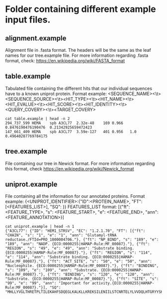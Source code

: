 # Folder containing different example input files.

## alignment.example
Alignment file in .fasta format. The headers will be the same as the leaf names for our tree.example file. For more information regarding .fasta format, check: https://en.wikipedia.org/wiki/FASTA_format

## table.example
Tabulated file containing the different hits that our individual sequences have to a known uniprot protein. Format example:
<SEQUENCE_NAME><\t><SEQUENCE_SOURCE><\t><HIT_TYPE><\t><HIT_NAME><\t><HIT_EVALUE><\t><HIT_SCORE><\t><HIT_IDENTITY><\t><QUERY_COVERY><\t><TARGET_COVERY>
```
cat table.example | head -n 2
294_737_599 HEMA    spb	A3CL77	2.32e-48	169	0.966	0.8476190476190476  0.21342925659472423
147_661_409	HEMA	spb	A3CL77	3.59e-127	401	0.956	1.0	0.49640287769784175
```

## tree.example
File containing our tree in Newick format. For more information regarding this format, check https://en.wikipedia.org/wiki/Newick_format

## uniprot.example
File containing all the information for our annotated proteins. Format example:
{<UNIPROT_IDENTIFIER>:{"ID":<PROTEIN_NAME>, "FT":[<FEATURES_LIST>], "SQ": <SECUENCE>}}
FEATURES_LIST format:
[{"ft": <FEATURE_TYPE>, "s": <FEATURE_START>, "e": <FEATURE_END>, "ann": <FEATURE_ANNOTATION>}]
```
cat uniprot.example | head -n 1
{"A3CL77": {"ID": "HEM1_STRSV", "EC": "1.2.1.70", "FT": [{"ft": "CHAIN", "s": "1", "e": "1", "ann": "Glutamyl-tRNA reductase./FTId=PRO_1000004706."}, {"ft": "NP_BIND", "s": "189", "e": "189", "ann": "NADP. {ECO:0000255|HAMAP-Rule:MF_00087}."}, {"ft": "REGION", "s": "49", "e": "49", "ann": "Substrate binding. {ECO:0000255|HAMAP-Rule:MF_00087}."}, {"ft": "REGION", "s": "114", "e": "114", "ann": "Substrate binding. {ECO:0000255|HAMAP-Rule:MF_00087}."}, {"ft": "ACT_SITE", "s": "50", "e": "50", "ann": "Nucleophile. {ECO:0000255|HAMAP-Rule:MF_00087}."}, {"ft": "BINDING", "s": "109", "e": "109", "ann": "Substrate. {ECO:0000255|HAMAP-Rule:MF_00087}."}, {"ft": "BINDING", "s": "120", "e": "120", "ann": "Substrate. {ECO:0000255|HAMAP-Rule:MF_00087}."}, {"ft": "SITE", "s": "99", "e": "99", "ann": "Important for activity.{ECO:0000255|HAMAP-Rule:MF_00087}."}], "SQ": "MHLLYVGLTHRETPLTILEKAHFSDQEGLKALKLLKREKSILENIILSTCNRTELYLVVDQLHTGRYYSKHFLADWFQIPVKELEEYLVFREGDEALRHLLRVSIGLESKIVGESQVLGQLKQAFLTAQDAGTTGIVLNQAFKQALTFAKRMHDTYRINDRPISIGLTAIQELDRMGLDYSTKKIAVIGLGEIGQLVTKYALQRPFESVMLLNRTVSKAQAFLTEDRVSAHGWDELEEVLADADVVFSAVKTEEYIIFPSMLKEGAIVFDLCLPRSCHPSSSLKLYNIENLTNQLEQYKAERQEIAGRIALEIDEELVKFADWRQQLGIIPLIQEIRDKALEAQASAMESLNRKIPDLTEREQKQISKHMKSIINQVLKEPILQLKELSVGEHSDYDIALIAKIFGLHRERGKDEGH"}}
```

